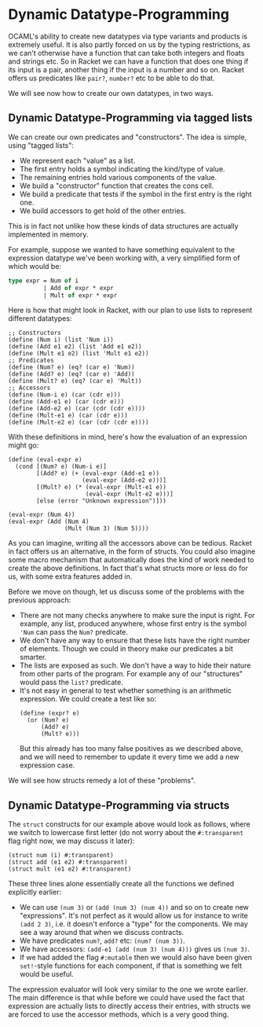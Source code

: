 # Dynamic Datatype-Programming

OCAML's ability to create new datatypes via type variants and products is extremely useful. It is also partly forced on us by the typing restrictions, as we can't otherwise have a function that can take both integers and floats and strings etc. So in Racket we can have a function that does one thing if its input is a pair, another thing if the input is a number and so on. Racket offers us predicates like `pair?`, `number?` etc to be able to do that.

We will see now how to create our own datatypes, in two ways.

## Dynamic Datatype-Programming via tagged lists

We can create our own predicates and "constructors". The idea is simple, using "tagged lists":

- We represent each "value" as a list.
- The first entry holds a symbol indicating the kind/type of value.
- The remaining entries hold various components of the value.
- We build a "constructor" function that creates the cons cell.
- We build a predicate that tests if the symbol in the first entry is the right one.
- We build accessors to get hold of the other entries.

This is in fact not unlike how these kinds of data structures are actually implemented in memory.

For example, suppose we wanted to have something equivalent to the expression datatype we've been working with, a very simplified form of which would be:
```ocaml
type expr = Num of i
          | Add of expr * expr
          | Mult of expr * expr
```

Here is how that might look in Racket, with our plan to use lists to represent different datatypes:
```racket
;; Constructors
(define (Num i) (list 'Num i))
(define (Add e1 e2) (list 'Add e1 e2))
(define (Mult e1 e2) (list 'Mult e1 e2))
;; Predicates
(define (Num? e) (eq? (car e) 'Num))
(define (Add? e) (eq? (car e) 'Add))
(define (Mult? e) (eq? (car e) 'Mult))
;; Accessors
(define (Num-i e) (car (cdr e)))
(define (Add-e1 e) (car (cdr e)))
(define (Add-e2 e) (car (cdr (cdr e))))
(define (Mult-e1 e) (car (cdr e)))
(define (Mult-e2 e) (car (cdr (cdr e))))
```

With these definitions in mind, here's how the evaluation of an expression might go:
```racket
(define (eval-expr e)
  (cond [(Num? e) (Num-i e)]
        [(Add? e) (+ (eval-expr (Add-e1 e))
                     (eval-expr (Add-e2 e)))]
        [(Mult? e) (* (eval-expr (Mult-e1 e))
                      (eval-expr (Mult-e2 e)))]
        [else (error "Unknown expression")]))

(eval-expr (Num 4))
(eval-expr (Add (Num 4)
                (Mult (Num 3) (Num 5))))
```

As you can imagine, writing all the accessors above can be tedious. Racket in fact offers us an alternative, in the form of structs. You could also imagine some macro mechanism that automatically does the kind of work needed to create the above definitions. In fact that's what structs more or less do for us, with some extra features added in.

Before we move on though, let us discuss some of the problems with the previous approach:

- There are not many checks anywhere to make sure the input is right. For example, any list, produced anywhere, whose first entry is the symbol `'Num` can pass the `Num?` predicate.
- We don't have any way to ensure that these lists have the right number of elements. Though we could in theory make our predicates a bit smarter.
- The lists are exposed as such. We don't have a way to hide their nature from other parts of the program. For example any of our "structures" would pass the `list?` predicate.
- It's not easy in general to test whether something is an arithmetic expression. We could create a test like so:
    ```racket
    (define (expr? e)
      (or (Num? e)
          (Add? e)
          (Mult? e)))
    ```
    But this already has too many false positives as we described above, and we will need to remember to update it every time we add a new expression case.

We will see how structs remedy a lot of these "problems".

## Dynamic Datatype-Programming via structs

The `struct` constructs for our example above would look as follows, where we switch to lowercase first letter (do not worry about the `#:transparent` flag right now, we may discuss it later):
```racket
(struct num (i) #:transparent)
(struct add (e1 e2) #:transparent)
(struct mult (e1 e2) #:transparent)
```
These three lines alone essentially create all the functions we defined explicitly earlier:

- We can use `(num 3)` or `(add (num 3) (num 4))` and so on to create new "expressions". It's not perfect as it would allow us for instance to write `(add 2 3)`, i.e. it doesn't enforce a "type" for the components. We may see a way around that when we discuss contracts.
- We have predicates `num?`, `add?` etc: `(num? (num 3))`.
- We have accessors: `(add-e1 (add (num 3) (num 4)))` gives us `(num 3)`.
- If we had added the flag `#:mutable` then we would also have been given `set!`-style functions for each component, if that is something we felt would be useful.

The expression evaluator will look very similar to the one we wrote earlier. The main difference is that while before we could have used the fact that expression are actually lists to directly access their entries, with structs we are forced to use the accessor methods, which is a very good thing.
